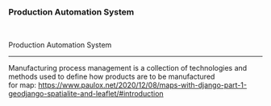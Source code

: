 ### Production Automation System
<br>

Production Automation System
<br> <hr>


Manufacturing process management is a collection of technologies and methods used to define how products are to be manufactured
<br>
for map:
https://www.paulox.net/2020/12/08/maps-with-django-part-1-geodjango-spatialite-and-leaflet/#introduction
